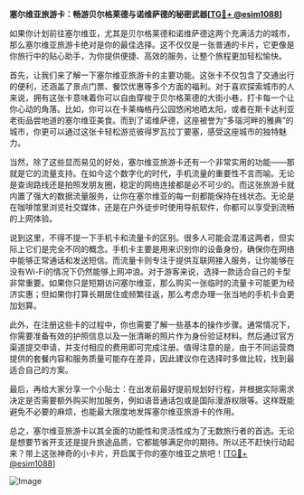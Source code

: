 **塞尔维亚旅游卡：畅游贝尔格莱德与诺维萨德的秘密武器[[TG💪+ @esim1088](https://t.me/s/esim1088)]**

如果你计划前往塞尔维亚，尤其是贝尔格莱德和诺维萨德这两个充满活力的城市，那么塞尔维亚旅游卡绝对是你的最佳选择。这不仅仅是一张普通的卡片，它更像是你旅行中的贴心助手，为你提供便捷、高效的服务，让整个旅程更加轻松愉快。

首先，让我们来了解一下塞尔维亚旅游卡的主要功能。这张卡不仅包含了交通出行的便利，还涵盖了景点门票、餐饮优惠等多个方面的福利。对于喜欢探索城市的人来说，拥有这张卡意味着你可以自由穿梭于贝尔格莱德的大街小巷，打卡每一个让你心动的角落。比如，你可以在卡莱梅格丹公园悠闲地晒太阳，或者在斯卡达利亚老街品尝地道的塞尔维亚美食。而到了诺维萨德，这座被誉为“多瑙河畔的雅典”的城市，你更可以通过这张卡轻松游览彼得罗瓦拉丁要塞，感受这座城市的独特魅力。

当然，除了这些显而易见的好处，塞尔维亚旅游卡还有一个非常实用的功能——那就是它的流量支持。在如今这个数字化的时代，手机流量的重要性不言而喻。无论是查询路线还是拍照发朋友圈，稳定的网络连接都是必不可少的。而这张旅游卡就内置了强大的数据流量服务，让你在塞尔维亚的每一刻都能保持在线状态。无论是在咖啡馆里浏览社交媒体，还是在户外徒步时使用导航软件，你都可以享受到流畅的上网体验。

说到这里，不得不提一下手机卡和流量卡的区别。很多人可能会混淆这两者，但实际上它们是完全不同的概念。手机卡主要是用来识别你的设备身份，确保你在网络中能够正常通话和发送短信。而流量卡则专注于提供互联网接入服务，让你能够在没有Wi-Fi的情况下仍然能够上网冲浪。对于游客来说，选择一款适合自己的卡型非常重要。如果你只是短期访问塞尔维亚，那么购买一张临时的流量卡可能更为经济实惠；但如果你打算长期居住或频繁往返，那么考虑办理一张当地的手机卡会更加划算。

此外，在注册这些卡的过程中，你也需要了解一些基本的操作步骤。通常情况下，你需要准备有效的护照信息以及一张清晰的照片作为身份验证材料。然后通过官方渠道提交申请，并支付相应的费用即可完成注册。值得注意的是，由于不同运营商提供的套餐内容和服务质量可能存在差异，因此建议你在选择时多做比较，找到最适合自己的方案。

最后，再给大家分享一个小贴士：在出发前最好提前规划好行程，并根据实际需求决定是否需要额外购买附加服务，例如语音通话包或是国际漫游权限等。这样既能避免不必要的麻烦，也能最大限度地发挥塞尔维亚旅游卡的作用。

总之，塞尔维亚旅游卡以其全面的功能性和灵活性成为了无数旅行者的首选。无论是想要节省开支还是提升旅途品质，它都能够满足你的期待。所以还不赶快行动起来？带上这张神奇的小卡片，开启属于你的塞尔维亚之旅吧！[[TG💪+ @esim1088](https://t.me/s/esim1088)] 

![Image](https://i.postimg.cc/4NQfJmqS/Snipaste-2025-05-13-00-14-12.png)